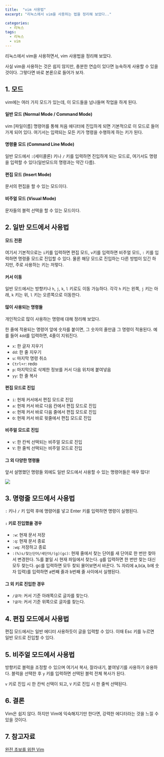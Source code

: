 ```yaml
---
title:  "vim 사용법"
excerpt: "리눅스에서 vim을 사용하는 법을 정리해 보았다.."

categories:
  - 리눅스
tags:
  - 리눅스
  - vim
---
```


리눅스에서 vim을 사용하면서, vim 사용법을 정리해 보았다.

사실 vim을 사용하는 것은 쉽지 않지만, 충분한 연습이 있다면 능숙하게 사용할 수 있을 것이다. 그렇다면 바로 본론으로 들어가 보자.

## 1. 모드
vim에는 여러 가지 모드가 있는데, 이 모드들을 넘나들며 작업을 하게 된다.

#### 일반 모드 (Normal Mode / Command Mode)
vim [파일이름] 명령어를 통해 처음 에디터에 진입하게 되면 기본적으로 이 모드로 들어가게 되어 있다. 여기서는 입력되는 모든 키가 명령을 수행하게 하는 키가 된다. 

#### 명령줄 모드 (Command Line Mode)
일반 모드에서 `:`(세미콜론) 키나 `/` 키를 입력하면 진입하게 되는 모드로, 여기서도 명령을 입력할 수 있다(일반모드의 명령과는 약간 다름).

#### 편집 모드 (Insert Mode)
문서의 편집을 할 수 있는 모드이다.

#### 비주얼 모드 (Visual Mode)
문자들의 블럭 선택을 할 수 있는 모드이다.


## 2. 일반 모드에서 사용법
#### 모드 전환
여기서 기본적으로는 `i`키를 입력하면 편집 모드, `v`키를 입력하면 비주얼 모드, `:` 키를 입력하면 명령줄 모드로 진입할 수 있다. 물론 해당 모드로 진입하는 다른 방법이 있긴 하지만, 주로 사용하는 키는 저렇다. 

#### 커서 이동
일반 모드에서는 방향키나 `h`, `j`, `k`, `l` 키로도 이동 가능하다. 각각 `h` 키는 왼쪽, `j` 키는 아래, `k` 키는 위, `l` 키는 오른쪽으로 이동한다.

#### 많이 사용되는 명령들
개인적으로 많이 사용하는 명령에 대해 정리해 보았다.

한 줄에 적용되는 명령어 앞에 숫자를 붙이면, 그 숫자의 줄만큼 그 명령이 적용된다. 예를 들어 `4dd`를 입력하면, 4줄이 지워진다.

- `x`: 한 글자 지우기
- `dd`: 한 줄 지우기
- `u`: 마지막 명령 취소
- `Ctrl+r`: redo
- `p`: 마지막으로 삭제한 정보를 커서 다음 위치에 붙여넣음
- `yy`: 한 줄 복사 

#### 편집 모드로 진입
- `i`: 현재 커서에서 편집 모드로 진입
- `a`: 현재 커서 바로 다음 칸에서 편집 모드로 진입
- `o`: 현재 커서 바로 다음 줄에서 편집 모드로 진입
- `O`: 현재 커서 바로 윗줄에서 편집 모드로 진입

#### 비주얼 모드로 진입
- `v`: 한 칸씩 선택되는 비주얼 모드로 진입
- `V`: 한 줄씩 선택되는 비주얼 모드로 진입

#### 그 외 다양한 명령들
앞서 설명했던 명령들 외에도 일반 모드에서 사용할 수 있는 명령어들은 매우 많다!

![](https://chanhk-im.github.io/assets/images/how-to-use-vim/vim_commands.jpg)

## 3. 명령줄 모드에서 사용법
`:` 키나 `/` 키 입력 후에 명령어를 넣고 Enter 키를 입력하면 명령이 실행된다.

#### `:` 키로 진입했을 경우
- `:w`: 현재 문서 저장
- `:q`: 현재 문서 종료
- `:wq`: 저장하고 종료
- `:(%)s/찾는단어/새단어/(g)(gc)`: 현재 줄에서 찾는 단어를 새 단어로 한 번만 찾아서 변경한다. %를 붙일 시 현재 파일에서 찾는다. g를 입력하면 한 번만 찾는 대신 모두 찾는다. gc를 입력하면 모두 찾되 물어보면서 바꾼다. % 자리에 a,b(a, b에 숫자 입력)를 입력하면 a번째 줄과 b번째 줄 사이에서 실행된다.

#### 그 외 키로 진입한 경우
- `/글자`: 커서 기준 아래쪽으로 글자를 찾는다.
- `?글자`: 커서 기준 위쪽으로 글자를 찾는다.

## 4. 편집 모드에서 사용법
편집 모드에서는 일반 에디터 사용하듯이 글을 입력할 수 있다. 이때 Esc 키를 누르면 일반 모드로 진입할 수 있다.

## 5. 비주얼 모드에서 사용법
방향키로 블럭을 조정할 수 있으며 여기서 복사, 잘라내기, 붙여넣기를 사용하기 유용하다. 블럭을 선택한 후 `y` 키를 입력하면 선택된 블럭 전체 복사가 된다.

`v` 키로 진입 시 한 칸씩 선택이 되고, `V` 키로 진입 시 한 줄씩 선택된다.

## 6. 결론
Vim은 쉽지 않다. 하지만 Vim에 익숙해지기만 한다면, 강력한 에디터라는 것을 느낄 수 있을 것이다. 

## 7. 참고자료
[완전 초보를 위한 Vim](https://nolboo.kim/blog/2016/11/15/vim-for-beginner/)